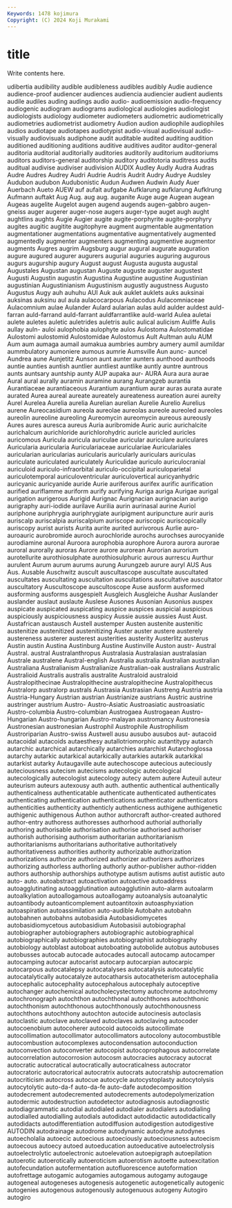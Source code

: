 ```yaml
---
Keywords: 1478 kojimura
Copyright: (C) 2024 Koji Murakami
---
```


# title

Write contents here.



udibertia audibility audible audibleness audibles audibly Audie audience audience-proof audiencer
audiences audiencia audiencier audient audients audile audiles auding audings audio
audio- audioemission audio-frequency audiogenic audiogram audiograms audiological audiologies audiologist audiologists
audiology audiometer audiometers audiometric audiometrically audiometries audiometrist audiometry Audion audion
audiophile audiophiles audios audiotape audiotapes audiotypist audio-visual audiovisual audio-visually audiovisuals
audiphone audit auditable audited auditing audition auditioned auditioning auditions auditive
auditives auditor auditor-general auditoria auditorial auditorially auditories auditorily auditorium auditoriums
auditors auditors-general auditorship auditory auditotoria auditress audits auditual audivise audiviser
audivision AUDIX Audley Audly Audra Audras Audre Audres Audrey Audri
Audrie Audris Audrit Audry Audrye Audsley Audubon audubon Audubonistic Audun
Audwen Audwin Audy Auer Auerbach Aueto AUEW auf aufait aufgabe
Aufklarung aufklarung Aufklrung Aufmann auftakt Aug Aug. aug aug. auganite
Auge auge Augean augean Augeas augelite Augelot augen augend augends
augen-gabbro augen-gneiss auger augerer auger-nose augers auger-type auget augh aught
aughtlins aughts Augie Augier augite augite-porphyrite augite-porphyry augites augitic augitite
augitophyre augment augmentable augmentation augmentationer augmentations augmentative augmentatively augmented augmentedly
augmenter augmenters augmenting augmentive augmentor augments Augres augrim Augsburg augur
augural augurate auguration augure augured augurer augurers augurial auguries auguring
augurous augurs augurship augury August august Augusta augusta augustal Augustales
Augustan augustan Auguste auguste auguster augustest Augusti Augustin augustin Augustina
Augustine augustine Augustinian augustinian Augustinianism Augustinism augustly augustness Augusto Augustus
Augy auh auhuhu AUI Auk auk auklet auklets auks auksinai
auksinas auksinu aul aula aulacocarpous Aulacodus Aulacomniaceae Aulacomnium aulae Aulander
Aulard aularian aulas auld aulder auldest auld-farran auld-farrand auld-farrant auldfarrantlike
auld-warld Aulea auletai aulete auletes auletic auletrides auletris aulic aulical
aulicism Auliffe Aulis aullay auln- auloi aulophobia aulophyte aulos Aulostoma
Aulostomatidae Aulostomi aulostomid Aulostomidae Aulostomus Ault Aultman aulu AUM Aum
aum aumaga aumail aumakua aumbries aumbry aumery aumil aumildar aummbulatory
aumoniere aumous aumrie Aumsville Aun aunc- auncel Aundrea aune Aunjetitz
Aunson aunt aunter aunters aunthood aunthoods auntie aunties auntish auntlier
auntliest auntlike auntly auntre auntrous aunts auntsary auntship aunty AUP
aupaka aur- AURA Aura aura aurae Aural aural aurally auramin
auramine aurang Aurangzeb aurantia Aurantiaceae aurantiaceous Aurantium aurantium aurar auras
aurata aurate aurated Aurea aureal aureate aureately aureateness aureation aurei
aureity Aurel Aurelea Aurelia aurelia Aurelian aurelian Aurelie Aurelio Aurelius
aurene Aureocasidium aureola aureolae aureolas aureole aureoled aureoles aureolin aureoline
aureoling Aureomycin aureomycin aureous aureously Aures aures auresca aureus Auria
auribromide Auric auric aurichalcite aurichalcum aurichloride aurichlorohydric auricle auricled auricles
auricomous Auricula auricula auriculae auricular auriculare auriculares Auricularia auricularia Auriculariaceae
auriculariae Auriculariales auricularian auricularias auricularis auricularly auriculars auriculas auriculate auriculated
auriculately Auriculidae auriculo auriculocranial auriculoid auriculo-infraorbital auriculo-occipital auriculoparietal auriculotemporal auriculoventricular
auriculovertical auricyanhydric auricyanic auricyanide auride Aurie auriferous aurifex aurific aurification
aurified auriflamme auriform aurify aurifying Auriga auriga Aurigae aurigal aurigation
aurigerous Aurigid Aurignac Aurignacian aurignacian aurigo aurigraphy auri-iodide aurilave Aurilia
aurin aurinasal aurine Auriol auriphone auriphrygia auriphrygiate auripigment auripuncture aurir
auris auriscalp auriscalpia auriscalpium auriscope auriscopic auriscopically auriscopy aurist aurists
Aurita aurite aurited aurivorous Aurlie auro- auroauric aurobromide auroch aurochloride
aurochs aurochses aurocyanide aurodiamine auronal Auroora aurophobia aurophore Aurora aurora
aurorae auroral aurorally auroras Aurore aurore aurorean Aurorian aurorium aurotellurite
aurothiosulphate aurothiosulphuric aurous aurrescu Aurthur aurulent Aurum aurum aurums aurung
Aurungzeb aurure auryl AUS Aus Aus. Ausable Auschwitz auscult auscultascope
auscultate auscultated auscultates auscultating auscultation auscultations auscultative auscultator auscultatory Auscultoscope
auscultoscope Ause ausform ausformed ausforming ausforms ausgespielt Ausgleich Ausgleiche Aushar
Auslander auslander auslaut auslaute Auslese Ausones Ausonian Ausonius auspex auspicate
auspicated auspicating auspice auspices auspicial auspicious auspiciously auspiciousness auspicy Aussie
aussie aussies Aust Aust. Austafrican austausch Austell austemper Austen austenite
austenitic austenitize austenitized austenitizing Auster auster austere austerely austereness austerer
austerest austerities austerity Austerlitz austerus Austin austin Austina Austinburg Austine
Austinville Auston austr- Austral Austral. austral Australanthropus Australasia Australasian australasian
Australe australene Austral-english Australia australia Australian australian Australiana Australianism Australianize
Australian-oak australians Australic Australioid Australis australis australite Australoid australoid Australopithecinae
Australopithecine australopithecine Australopithecus Australorp australorp australs Austrasia Austrasian Austreng Austria
austria Austria-Hungary Austrian austrian Austrianize austrians Austric austrine austringer austrium
Austro- Austro-Asiatic Austroasiatic austroasiatic Austro-columbia Austro-columbian Austrogaea Austrogaean Austro-Hungarian Austro-hungarian
Austro-malayan austromancy Austronesia Austronesian austronesian Austrophil Austrophile Austrophilism Austroriparian Austro-swiss
Austwell ausu ausubo ausubos aut- autacoid autacoidal autacoids autaesthesy autallotriomorphic
autantitypy autarch autarchic autarchical autarchically autarchies autarchist Autarchoglossa autarchy autarkic
autarkical autarkically autarkies autarkik autarkikal autarkist autarky Autaugaville aute autechoscope
autecious auteciously auteciousness autecism autecisms autecologic autecological autecologically autecologist autecology
autecy autem autere Auteuil auteur auteurism auteurs autexousy auth auth.
authentic authentical authentically authenticalness authenticatable authenticate authenticated authenticates authenticating authentication
authentications authenticator authenticators authenticities authenticity authenticly authenticness authigene authigenetic authigenic
authigenous Authon author authorcraft author-created authored author-entry authoress authoresses authorhood
authorial authorially authoring authorisable authorisation authorise authorised authoriser authorish authorising
authorism authoritarian authoritarianism authoritarianisms authoritarians authoritative authoritatively authoritativeness authorities authority
authorizable authorization authorizations authorize authorized authorizer authorizers authorizes authorizing authorless
authorling authorly author-publisher author-ridden authors authorship authorships authotype autism autisms
autist autistic auto auto- auto. autoabstract autoactivation autoactive autoaddress autoagglutinating
autoagglutination autoagglutinin auto-alarm autoalarm autoalkylation autoallogamous autoallogamy autoanalysis autoanalytic autoantibody
autoanticomplement autoantitoxin autoasphyxiation autoaspiration autoassimilation auto-audible Autobahn autobahn autobahnen autobahns
autobasidia Autobasidiomycetes autobasidiomycetous autobasidium Autobasisii autobiographal autobiographer autobiographers autobiographic autobiographical
autobiographically autobiographies autobiographist autobiography autobiology autoblast autoboat autoboating autobolide autobus
autobuses autobusses autocab autocade autocades autocall autocamp autocamper autocamping autocar
autocarist autocarp autocarpian autocarpic autocarpous autocatalepsy autocatalyses autocatalysis autocatalytic autocatalytically
autocatalyze autocatharsis autocatheterism autocephalia autocephalic autocephality autocephalous autocephaly autoceptive autochanger
autochemical autocholecystectomy autochrome autochromy autochronograph autochthon autochthonal autochthones autochthonic autochthonism
autochthonous autochthonously autochthonousness autochthons autochthony autochton autocide autocinesis autoclasis autoclastic
autoclave autoclaved autoclaves autoclaving autocoder autocoenobium autocoherer autocoid autocoids autocollimate
autocollimation autocollimator autocollimators autocolony autocombustible autocombustion autocomplexes autocondensation autoconduction autoconvection
autoconverter autocopist autocoprophagous autocorrelate autocorrelation autocorrosion autocosm autocracies autocracy autocrat
autocratic autocratical autocratically autocraticalness autocrator autocratoric autocratorical autocratrix autocrats autocratship
autocremation autocriticism autocross autocue autocycle autocystoplasty autocytolysis autocytolytic auto-da-f auto-da-fe
auto-dafe autodecomposition autodecrement autodecremented autodecrements autodepolymerization autodermic autodestruction autodetector autodiagnosis
autodiagnostic autodiagrammatic autodial autodialed autodialer autodialers autodialing autodialled autodialling autodials
autodidact autodidactic autodidactically autodidacts autodifferentiation autodiffusion autodigestion autodigestive AUTODIN autodrainage
autodrome autodynamic autodyne autodynes autoecholalia autoecic autoecious autoeciously autoeciousness autoecism
autoecous autoecy autoed autoeducation autoeducative autoelectrolysis autoelectrolytic autoelectronic autoelevation autoepigraph
autoepilation autoerotic autoerotically autoeroticism autoerotism autoette autoexcitation autofecundation autofermentation autofluorescence
autoformation autofrettage autogamic autogamies autogamous autogamy autogauge autogeneal autogeneses autogenesis
autogenetic autogenetically autogenic autogenies autogenous autogenously autogenuous autogeny Autogiro autogiro
